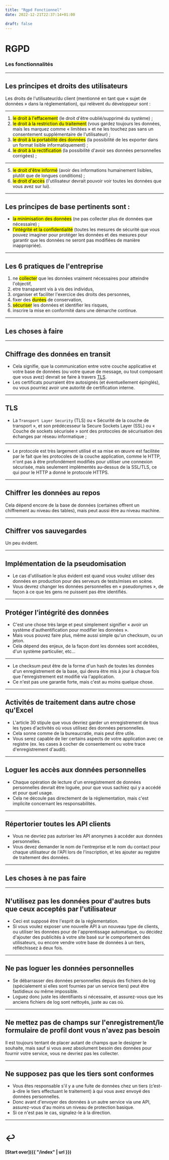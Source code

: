 ```yaml
---
title: "Rgpd Fonctionnel"
date: 2022-12-21T22:37:14+01:00

draft: false
---
```

<style>
  .reveal p {
    text-align: left;
  }
  .reveal ul {
    display: block;
  }
  .reveal ol {
    display: block;
  }
</style>
# RGPD
### Les fonctionnalités

---
<section>

## Les principes et droits des utilisateurs
Les droits de l'utilisateur/du client (mentionné en tant que « sujet de données » dans la réglementation), 
qui relèvent du développeur sont :

---

1. <mark>le droit à l'effacement</mark> (le droit d'être oublié/supprimé du système) ;
2. <mark>le droit à la restriction du traitement</mark> (vous gardez toujours les données, mais les marquez comme « limitées » et ne les touchez pas sans un consentement supplémentaire de l'utilisateur) ;
3. <mark>le droit à la portabilité des données</mark> (la possibilité de les exporter dans un format lisible informatiquement) ;
4. <mark>le droit à la rectification</mark> (la possibilité d'avoir ses données personnelles corrigées) ;

---

5. <mark>le droit d'être informé</mark> (avoir des informations humainement lisibles, plutôt que de longues conditions) ;
6. <mark>le droit d'accès</mark> (l'utilisateur devrait pouvoir voir toutes les données que vous avez sur lui).

</section>


---

## Les principes de base pertinents sont :
- <mark>la minimisation des données</mark> (ne pas collecter plus de données que nécessaire) ;
- <mark>l'intégrité et la confidentialité</mark> (toutes les mesures de sécurité que vous pouvez imaginer pour protéger les données et des mesures pour garantir que les données ne seront pas modifiées de manière inappropriée).

---

## Les 6 pratiques de l'entreprise
1. ne <mark>collecter</mark> que les données vraiment nécessaires pour atteindre l'objectif,
2. etre transparent vis à vis des individus,
3. organiser et faciliter l'exercice des droits des personnes,
4. fixer des <mark>durées</mark> de conservation,
5. <mark>sécuriser</mark> les données et identifier les risques,
6. inscrire la mise en conformité dans une démarche continue.

---

<section>

# Les choses à faire

---

## Chiffrage des données en transit

- Cela signifie, que la communication entre votre couche applicative et votre base de données (ou votre queue de message, 
ou tout composant que vous avez) devrait se faire à travers [TLS](https://fr.wikipedia.org/wiki/Transport_Layer_Security). 
- Les certificats pourraient être autosignés (et éventuellement épinglés), ou vous pourriez avoir une autorité de 
certification interne.

---

## TLS
- La `Transport Layer Security` (TLS) ou « Sécurité de la couche de transport », et son prédécesseur la Secure Sockets Layer (SSL) ou « Couche de sockets sécurisée » sont des protocoles de sécurisation des échanges par réseau 
informatique ;

---

- Le protocole est très largement utilisé et sa mise en œuvre est facilitée par le fait que les protocoles de la couche application, comme le HTTP, n'ont pas à être profondément modifiés pour utiliser une connexion sécurisée, mais seulement implémentés au-dessus de la SSL/TLS, ce qui pour le HTTP a donné le protocole HTTPS.

---

## Chiffrer les données au repos

Cela dépend encore de la base de données (certaines offrent un chiffrement au niveau des tables), mais peut aussi être au niveau machine.

---

## Chiffrer vos sauvegardes

Un peu évident.

---

## Implémentation de la pseudomisation

- Le cas d'utilisation le plus évident est quand vous voulez utiliser des données en production pour des serveurs de tests/mises en scène. 
- Vous devrez changer les données personnelles en « pseudonymes », de façon à ce que les gens ne puissent pas être identifiés.

---

## Protéger l’intégrité des données

- C'est une chose très large et peut simplement signifier « avoir un système d'authentification pour modifier les données ». 
- Mais vous pouvez faire plus, même aussi simple qu'un checksum, ou un jeton.
- Cela dépend des enjeux, de la façon dont les données sont accédées, d'un système particulier, etc... 

---

- Le checksum peut être de la forme d'un hash de toutes les données d'un enregistrement de la base, qui devra être mis à jour à chaque fois que l'enregistrement est modifié via l'application. 
- Ce n'est pas une garantie forte, mais c'est au moins quelque chose.

---

## Activités de traitement dans autre chose qu'Excel
- L'article 30 stipule que vous devriez garder un enregistrement de tous les types d'activités où vous utilisez des données personnelles. 
- Cela sonne comme de la bureaucratie, mais peut être utile. 
- Vous serez capable de lier certains aspects de votre application avec ce registre (ex. les cases à cocher de consentement ou votre trace d'enregistrement d'audit).

---

## Loguer les accès aux données personnelles
- Chaque opération de lecture d'un enregistrement de données personnelles devrait être loguée, pour que vous sachiez qui y a accédé et pour quel usage. 
- Cela ne découle pas directement de la réglementation, mais c'est implicite concernant les responsabilités.

---

## Répertorier toutes les API clients

- Vous ne devriez pas autoriser les API anonymes à accéder aux données personnelles. 
- Vous devez demander le nom de l'entreprise et le nom du contact pour chaque utilisateur de l'API lors de l'inscription, et les ajouter au registre de traitement des données.
  </section>

---
<section>

# Les choses à ne pas faire

---

## N'utilisez pas les données pour d'autres buts que ceux acceptés par l'utilisateur
- Ceci est supposé être l'esprit de la réglementation. 
- Si vous voulez exposer une nouvelle API à un nouveau type de clients, ou utiliser les données pour de l'apprentissage automatique, ou décidez d'ajouter des publicités à votre site basé sur le comportement des utilisateurs, ou encore vendre votre base de données à un tiers, réfléchissez à deux fois.

---

## Ne pas loguer les données personnelles
- Se débarrasser des données personnelles depuis des fichiers de log (spécialement si elles sont fournies par un service tiers) peut être fastidieux ou même impossible. 
- Loguez donc juste les identifiants si nécessaire, et assurez-vous que les anciens fichiers de log sont nettoyés, juste au cas où.

---

## Ne mettez pas de champs sur l'enregistrement/le formulaire de profil dont vous n'avez pas besoin
Il est toujours tentant de placer autant de champs que le designer le souhaite, mais sauf si vous avez absolument besoin des données pour fournir votre service, vous ne devriez pas les collecter.

---

## Ne supposez pas que les tiers sont conformes
- Vous êtes responsable s'il y a une fuite de données chez un tiers (c’est-à-dire le tiers effectuant le traitement) à qui vous avez envoyé des données personnelles. 
- Donc avant d'envoyer des données à un autre service via une API, assurez-vous d'au moins un niveau de protection basique. 
- Si ce n'est pas le cas, signalez-le à la direction.
  </section>

---

# ↩️

#### [Start over]({{ "/index" | url }})